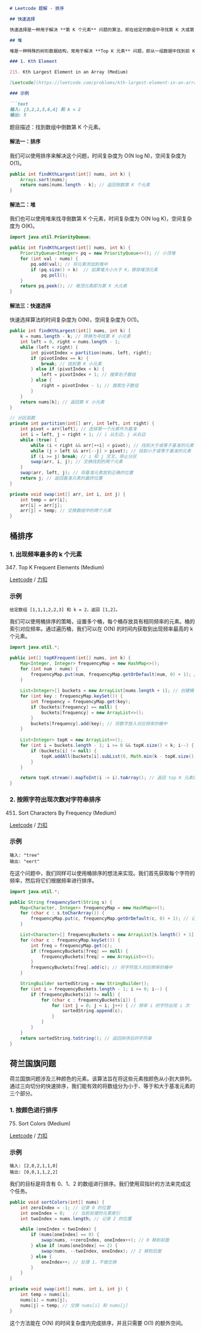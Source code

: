 ```markdown
# Leetcode 题解 - 排序

## 快速选择

快速选择是一种用于解决 **第 K 个元素** 问题的算法，即在给定的数组中寻找第 K 大或第 K 小的元素。它的实现方式类似于快速排序的 partition 方法。为了避免最坏情况下的时间复杂度达到 O(N<sup>2</sup>)，我们需要在每次选择基准元素时打乱输入数组。

## 堆

堆是一种特殊的树形数据结构，常用于解决 **Top K 元素** 问题，即从一组数据中找到前 K 个最小或最大元素。

### 1. Kth Element

215. Kth Largest Element in an Array (Medium)

[Leetcode](https://leetcode.com/problems/kth-largest-element-in-an-array/description/) / [力扣](https://leetcode-cn.com/problems/kth-largest-element-in-an-array/description/)

### 示例

```text
输入: [3,2,1,5,6,4] 和 k = 2
输出: 5
```

题目描述：找到数组中倒数第 K 个元素。

#### 解法一：排序

我们可以使用排序来解决这个问题，时间复杂度为 O(N log N)，空间复杂度为 O(1)。

```java
public int findKthLargest(int[] nums, int k) {
    Arrays.sort(nums);
    return nums[nums.length - k]; // 返回倒数第 K 个元素
}
```

#### 解法二：堆

我们也可以使用堆来找寻倒数第 K 个元素，时间复杂度为 O(N log K)，空间复杂度为 O(K)。

```java
import java.util.PriorityQueue;

public int findKthLargest(int[] nums, int k) {
    PriorityQueue<Integer> pq = new PriorityQueue<>(); // 小顶堆
    for (int val : nums) {
        pq.add(val); // 将元素添加到堆中
        if (pq.size() > k)  // 如果堆大小大于 K，移除堆顶元素
            pq.poll();
    }
    return pq.peek(); // 堆顶元素即为第 K 大元素
}
```

#### 解法三：快速选择

快速选择算法的时间复杂度为 O(N)，空间复杂度为 O(1)。

```java
public int findKthLargest(int[] nums, int k) {
    k = nums.length - k; // 转换为寻找第 K 小元素
    int left = 0, right = nums.length - 1;
    while (left < right) {
        int pivotIndex = partition(nums, left, right);
        if (pivotIndex == k) {
            break; // 找到第 K 小元素
        } else if (pivotIndex < k) {
            left = pivotIndex + 1; // 搜索右子数组
        } else {
            right = pivotIndex - 1; // 搜索左子数组
        }
    }
    return nums[k]; // 返回第 K 小元素
}

// 分区函数
private int partition(int[] arr, int left, int right) {
    int pivot = arr[left]; // 选择第一个元素作为基准
    int i = left, j = right + 1; // i 从左边，j 从右边
    while (true) {
        while (i < right && arr[++i] < pivot); // 找到大于或等于基准的元素
        while (j > left && arr[--j] > pivot); // 找到小于或等于基准的元素
        if (i >= j) break; // i 和 j 交叉，停止分区
        swap(arr, i, j); // 交换找到的两个元素
    }
    swap(arr, left, j); // 将基准元素放到正确的位置
    return j; // 返回基准元素的最终位置
}

private void swap(int[] arr, int i, int j) {
    int temp = arr[i];
    arr[i] = arr[j];
    arr[j] = temp; // 交换数组中的两个元素
}
```

## 桶排序

### 1. 出现频率最多的 k 个元素

347. Top K Frequent Elements (Medium)

[Leetcode](https://leetcode.com/problems/top-k-frequent-elements/description/) / [力扣](https://leetcode-cn.com/problems/top-k-frequent-elements/description/)

### 示例

```text
给定数组 [1,1,1,2,2,3] 和 k = 2，返回 [1,2]。
```

我们可以使用桶排序的策略，设置多个桶，每个桶存放具有相同频率的元素。桶的索引对应频率。通过遍历桶，我们可以在 O(N) 的时间内获取到出现频率最高的 k 个元素。

```java
import java.util.*;

public int[] topKFrequent(int[] nums, int k) {
    Map<Integer, Integer> frequencyMap = new HashMap<>();
    for (int num : nums) {
        frequencyMap.put(num, frequencyMap.getOrDefault(num, 0) + 1); // 记录每个数字的频率
    }
    
    List<Integer>[] buckets = new ArrayList[nums.length + 1]; // 创建桶
    for (int key : frequencyMap.keySet()) {
        int frequency = frequencyMap.get(key);
        if (buckets[frequency] == null) {
            buckets[frequency] = new ArrayList<>();
        }
        buckets[frequency].add(key); // 将数字放入对应频率的桶中
    }
    
    List<Integer> topK = new ArrayList<>();
    for (int i = buckets.length - 1; i >= 0 && topK.size() < k; i--) {
        if (buckets[i] != null) {
            topK.addAll(buckets[i].subList(0, Math.min(k - topK.size(), buckets[i].size())));
        }
    }

    return topK.stream().mapToInt(i -> i).toArray(); // 返回 top K 元素的数组
}
```

### 2. 按照字符出现次数对字符串排序

451. Sort Characters By Frequency (Medium)

[Leetcode](https://leetcode.com/problems/sort-characters-by-frequency/description/) / [力扣](https://leetcode-cn.com/problems/sort-characters-by-frequency/description/)

### 示例

```text
输入: "tree"
输出: "eert"
```

在这个问题中，我们同样可以使用桶排序的想法来实现。我们首先获取每个字符的频率，然后将它们根据频率进行排序。

```java
import java.util.*;

public String frequencySort(String s) {
    Map<Character, Integer> frequencyMap = new HashMap<>();
    for (char c : s.toCharArray()) {
        frequencyMap.put(c, frequencyMap.getOrDefault(c, 0) + 1); // 记录每个字符频率
    }

    List<Character>[] frequencyBuckets = new ArrayList[s.length() + 1]; // 创建频率桶
    for (char c : frequencyMap.keySet()) {
        int freq = frequencyMap.get(c);
        if (frequencyBuckets[freq] == null) {
            frequencyBuckets[freq] = new ArrayList<>();
        }
        frequencyBuckets[freq].add(c); // 将字符放入对应频率的桶中
    }

    StringBuilder sortedString = new StringBuilder();
    for (int i = frequencyBuckets.length - 1; i >= 0; i--) {
        if (frequencyBuckets[i] != null) {
            for (char c : frequencyBuckets[i]) {
                for (int j = 0; j < i; j++) { // 频率 i 的字符出现 i 次
                    sortedString.append(c);
                }
            }
        }
    }
    return sortedString.toString(); // 返回排序后的字符串
}
```

## 荷兰国旗问题

荷兰国旗问题涉及三种颜色的元素。该算法旨在将这些元素按颜色从小到大排列。通过三向切分的快速排序，我们能有效的将数组分为小于、等于和大于基准元素的三个部分。

### 1. 按颜色进行排序

75. Sort Colors (Medium)

[Leetcode](https://leetcode.com/problems/sort-colors/description/) / [力扣](https://leetcode-cn.com/problems/sort-colors/description/)

### 示例

```text
输入: [2,0,2,1,1,0]
输出: [0,0,1,1,2,2]
```

我们的目标是将含有 0、1、2 的数组进行排序。我们使用双指针的方法来完成这个任务。

```java
public void sortColors(int[] nums) {
    int zeroIndex = -1; // 记录 0 的位置
    int oneIndex = 0;   // 当前处理的元素索引
    int twoIndex = nums.length; // 记录 2 的位置

    while (oneIndex < twoIndex) {
        if (nums[oneIndex] == 0) {
            swap(nums, ++zeroIndex, oneIndex++); // 0 移到前面
        } else if (nums[oneIndex] == 2) {
            swap(nums, --twoIndex, oneIndex); // 2 移到后面
        } else {
            oneIndex++; // 处理 1，不做交换
        }
    }
}

private void swap(int[] nums, int i, int j) {
    int temp = nums[i];
    nums[i] = nums[j];
    nums[j] = temp; // 交换 nums[i] 和 nums[j]
}
```

这个方法能在 O(N) 的时间复杂度内完成排序，并且只需要 O(1) 的额外空间。
```